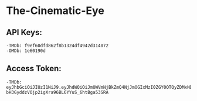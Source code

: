 # The-Cinematic-Eye
## API Keys:
    -TMDb: f9ef60dfd862f8b1324df4942d314072 
    -OMDb: 1e60190d 
## Access Token:
    -TMDb: eyJhbGciOiJIUzI1NiJ9.eyJhdWQiOiJmOWVmNjBkZmQ4NjJmOGIxMzI0ZGY0OTQyZDMxNDA3MiIsInN1YiI6IjY1MjY5MDYyZmQ2MzAwNWQ3YTJjYWI5ZCIsInNjb3BlcyI6WyJhcGlfcmVhZCJdLCJ2ZXJzaW9uIjoxfQ.NSW-bH3GyddzVOjp2igXra96BL6YYuS_6htBga53SRA 
